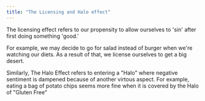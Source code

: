 ```yaml
---
title: "The Licensing and Halo effect"
---
```

The licensing effect refers to our propensity to allow ourselves to 'sin' after first doing something 'good.' 

For example, we may decide to go for salad instead of burger when we're watching our diets. As a result of that, we license ourselves to get a big desert. 

Similarly, The Halo Effect refers to entering a "Halo" where negative sentiment is dampened because of another virtous aspect. For example, eating a bag of potato chips seems more fine when it is covered by the Halo of "Gluten Free"